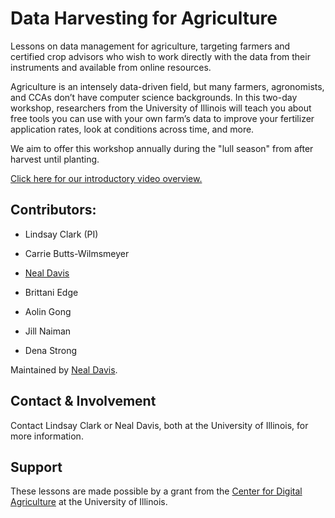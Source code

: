 # Data Harvesting for Agriculture

Lessons on data management for agriculture, targeting farmers and certified crop advisors who wish to work directly with the data from their instruments and available from online resources.

Agriculture is an intensely data-driven field, but many farmers, agronomists, and CCAs don’t have computer science backgrounds. In this two-day workshop, researchers from the University of Illinois will teach you about free tools you can use with your own farm’s data to improve your fertilizer application rates, look at conditions across time, and more.

We aim to offer this workshop annually during the "lull season" from after harvest until planting.

[Click here for our introductory video overview.](https://cdnapisec.kaltura.com/p/1329972/sp/132997200/embedIframeJs/uiconf_id/26883701/partner_id/1329972?iframeembed=true&amp;playerId=kaltura_player&amp;entry_id=1_3b8cyu1k&amp;flashvars[streamerType]=auto&amp;flashvars[localizationCode]=en&amp;flashvars[ks]=djJ8MTMyOTk3Mnx5ZOFalX4G6QrClcJam1l3_XzfNRaltJ5JfW1GUefJUbYTJx1p-vNxXGzCYPtJWKAUflEVIp2Rpq-fAipVe-BHQaGyJm4E_aOCfOQkbKqUY_E-kmSmzFyfV5PcxnDFgFVbEEEjuI8Q-M3pKqGqnXXn1gTblms82-XXKP2jcNJ7G0AK6WsBvQGVezqxqNfwuZfNhHuPia_BJeLXxq3lCHGzrrvCVLL1t2BxJC6ACYErFiCk4QeX1eNzMnn3OBKq9ofl1KNntKxNXPtKsfS2uGxv5-L-bA5iX0p6AhRPcVgmeFNqduDFQcJIK6ez8uRLfAQ9K4l09fYH2h5uxL6LshfRsEYCQ2ukR8PwqMdp4VOsr-kzGOxk4bnvEN1vxINCKbSOe62_L8Ot4pISosMW6bpd&amp;flashvars[leadWithHTML5]=true&amp;flashvars[sideBarContainer.plugin]=true&amp;flashvars[sideBarContainer.position]=left&amp;flashvars[sideBarContainer.clickToClose]=true&amp;flashvars[chapters.plugin]=true&amp;flashvars[chapters.layout]=vertical&amp;flashvars[chapters.thumbnailRotator]=false&amp;flashvars[streamSelector.plugin]=true&amp;flashvars[EmbedPlayer.SpinnerTarget]=videoHolder&amp;flashvars[dualScreen.plugin]=true&amp;flashvars[hotspots.plugin]=1)


## Contributors:

- Lindsay Clark (PI)

- Carrie Butts-Wilmsmeyer
- [Neal Davis](https://www.github.com/davis68)
- Brittani Edge
- Aolin Gong
- Jill Naiman
- Dena Strong

Maintained by [Neal Davis](https://www.github.com/davis68).


## Contact & Involvement

Contact Lindsay Clark or Neal Davis, both at the University of Illinois, for more information.


## Support

These lessons are made possible by a grant from the [Center for Digital Agriculture](https://digitalag.illinois.edu/) at the University of Illinois.
